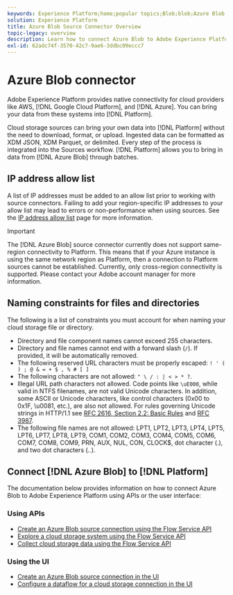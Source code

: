 ```yaml
---
keywords: Experience Platform;home;popular topics;Blob;blob;Azure Blob;azure blob
solution: Experience Platform
title: Azure Blob Source Connector Overview
topic-legacy: overview
description: Learn how to connect Azure Blob to Adobe Experience Platform using APIs or the user interface.
exl-id: 62adc74f-3570-42c7-9ae6-3ddbc09eccc7
---
```

# Azure Blob connector

Adobe Experience Platform provides native connectivity for cloud providers like AWS, [!DNL Google Cloud Platform], and [!DNL Azure]. You can bring your data from these systems into [!DNL Platform].

Cloud storage sources can bring your own data into [!DNL Platform] without the need to download, format, or upload. Ingested data can be formatted as XDM JSON, XDM Parquet, or delimited. Every step of the process is integrated into the Sources workflow. [!DNL Platform] allows you to bring in data from [!DNL Azure Blob] through batches.

## IP address allow list

A list of IP addresses must be added to an allow list prior to working with source connectors. Failing to add your region-specific IP addresses to your allow list may lead to errors or non-performance when using sources. See the [IP address allow list](../../ip-address-allow-list.md) page for more information.

>[!IMPORTANT]
>
>The [!DNL Azure Blob] source connector currently does not support same-region connectivity to Platform. This means that if your Azure instance is using the same network region as Platform, then a connection to Platform sources cannot be established. Currently, only cross-region connectivity is supported. Please contact your Adobe account manager for more information.

## Naming constraints for files and directories

The following is a list of constraints you must account for when naming your cloud storage file or directory.

- Directory and file component names cannot exceed 255 characters.
- Directory and file names cannot end with a forward slash (`/`). If provided, it will be automatically removed.
- The following reserved URL characters must be properly escaped: `! ' ( ) ; @ & = + $ , % # [ ]`
- The following characters are not allowed: `" \ / : | < > * ?`.
- Illegal URL path characters not allowed. Code points like `\uE000`, while valid in NTFS filenames, are not valid Unicode characters. In addition, some ASCII or Unicode characters, like control characters (0x00 to 0x1F, \u0081, etc.), are also not allowed. For rules governing Unicode strings in HTTP/1.1 see [RFC 2616, Section 2.2: Basic Rules](https://www.ietf.org/rfc/rfc2616.txt) and [RFC 3987](https://www.ietf.org/rfc/rfc3987.txt).
- The following file names are not allowed: LPT1, LPT2, LPT3, LPT4, LPT5, LPT6, LPT7, LPT8, LPT9, COM1, COM2, COM3, COM4, COM5, COM6, COM7, COM8, COM9, PRN, AUX, NUL, CON, CLOCK$, dot character (.), and two dot characters (..).

## Connect [!DNL Azure Blob] to [!DNL Platform]

The documentation below provides information on how to connect Azure Blob to Adobe Experience Platform using APIs or the user interface:

### Using APIs

- [Create an Azure Blob source connection using the Flow Service API](../../tutorials/api/create/cloud-storage/blob.md)
- [Explore a cloud storage system using the Flow Service API](../../tutorials/api/explore/cloud-storage.md)
- [Collect cloud storage data using the Flow Service API](../../tutorials/api/collect/cloud-storage.md)

### Using the UI

- [Create an Azure Blob source connection in the UI](../../tutorials/ui/create/cloud-storage/blob.md)
- [Configure a dataflow for a cloud storage connection in the UI](../../tutorials/ui/dataflow/batch/cloud-storage.md)
